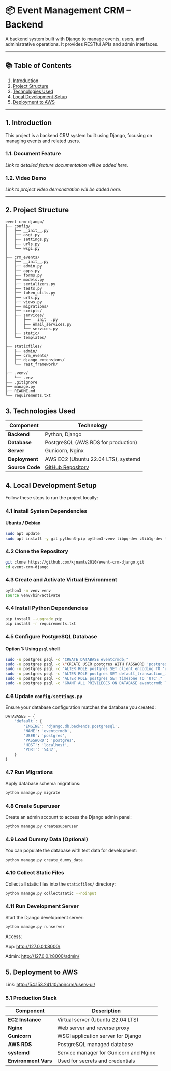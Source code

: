 # 📦 Event Management CRM – Backend

A backend system built with Django to manage events, users, and administrative operations. It provides RESTful APIs and admin interfaces.

---

## 📚 Table of Contents

1. [Introduction](#1-introduction)  
2. [Project Structure](#2-project-structure)  
3. [Technologies Used](#3-technologies-used)  
4. [Local Development Setup](#4-local-development-setup)  
5. [Deployment to AWS](#5-deployment-to-aws)

---

## 1. Introduction

This project is a backend CRM system built using Django, focusing on managing events and related users.

### 1.1. Document Feature

_Link to detailed feature documentation will be added here._

### 1.2. Video Demo

_Link to project video demonstration will be added here._

---

## 2. Project Structure

```text
event-crm-django/
├── config/
│   ├── __init__.py
│   ├── asgi.py
│   ├── settings.py
│   ├── urls.py
│   └── wsgi.py
│
├── crm_events/
│   ├── __init__.py
│   ├── admin.py
│   ├── apps.py
│   ├── forms.py
│   ├── models.py
│   ├── serializers.py
│   ├── tests.py
│   ├── token_utils.py
│   ├── urls.py
│   ├── views.py
│   ├── migrations/
│   ├── scripts/
│   ├── services/
│   │   ├── __init__.py
│   │   ├── email_services.py
│   │   └── services.py
│   ├── static/
│   └── templates/
│
├── staticfiles/
│   ├── admin/
│   ├── crm_events/
│   ├── django_extensions/
│   └── rest_framework/
│
├── .venv/
│   └── .env
├── .gitignore
├── manage.py
├── README.md
└── requirements.txt

```

## 3. Technologies Used

| Component     | Technology                                       |
|---------------|--------------------------------------------------|
| **Backend**   | Python, Django                                   |
| **Database**  | PostgreSQL (AWS RDS for production)              |
| **Server**    | Gunicorn, Nginx                                  |
| **Deployment**| AWS EC2 (Ubuntu 22.04 LTS), systemd              |
| **Source Code**| [GitHub Repository](https://github.com/kjnamtv2010/event-crm-django) |

## 4. Local Development Setup

Follow these steps to run the project locally:

### 4.1 Install System Dependencies

#### Ubuntu / Debian
```bash
sudo apt update
sudo apt install -y git python3-pip python3-venv libpq-dev zlib1g-dev libjpeg-dev postgresql-client
```

### 4.2 Clone the Repository
```bash
git clone https://github.com/kjnamtv2010/event-crm-django.git
cd event-crm-django
```

### 4.3 Create and Activate Virtual Environment
```bash
python3 -m venv venv
source venv/bin/activate
```

### 4.4 Install Python Dependencies
```bash
pip install --upgrade pip
pip install -r requirements.txt
```

### 4.5 Configure PostgreSQL Database

#### Option 1: Using `psql` shell

```bash
sudo -u postgres psql -c "CREATE DATABASE eventcrmdb;"
sudo -u postgres psql -c \"CREATE USER postgres WITH PASSWORD 'postgres';\"
sudo -u postgres psql -c "ALTER ROLE postgres SET client_encoding TO 'utf8';"
sudo -u postgres psql -c "ALTER ROLE postgres SET default_transaction_isolation TO 'read committed';"
sudo -u postgres psql -c "ALTER ROLE postgres SET timezone TO 'UTC';"
sudo -u postgres psql -c "GRANT ALL PRIVILEGES ON DATABASE eventcrmdb TO postgres;"
```

### 4.6 Update `config/settings.py`

Ensure your database configuration matches the database you created:

```python
DATABASES = {
    'default': {
        'ENGINE': 'django.db.backends.postgresql',
        'NAME': 'eventcrmdb',
        'USER': 'postgres',
        'PASSWORD': 'postgres',
        'HOST': 'localhost',
        'PORT': '5432',
    }
}
```

### 4.7 Run Migrations
Apply database schema migrations:
```bash
python manage.py migrate
```

### 4.8 Create Superuser
Create an admin account to access the Django admin panel:
```bash
python manage.py createsuperuser
```

### 4.9 Load Dummy Data (Optional)
You can populate the database with test data for development:
```bash
python manage.py create_dummy_data
```

### 4.10 Collect Static Files
Collect all static files into the `staticfiles/` directory:
```bash
python manage.py collectstatic --noinput
```

### 4.11 Run Development Server
Start the Django development server:
```bash
python manage.py runserver
```
Access:

App: http://127.0.0.1:8000/

Admin: http://127.0.0.1:8000/admin/

## 5. Deployment to AWS

Link: http://54.153.241.10/api/crm/users-ui/

### 5.1 Production Stack

| Component        | Description                                  |
|------------------|----------------------------------------------|
| **EC2 Instance** | Virtual server (Ubuntu 22.04 LTS)            |
| **Nginx**        | Web server and reverse proxy                 |
| **Gunicorn**     | WSGI application server for Django           |
| **AWS RDS**      | PostgreSQL managed database                  |
| **systemd**      | Service manager for Gunicorn and Nginx       |
| **Environment Vars** | Used for secrets and credentials         |

